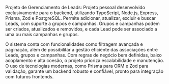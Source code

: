 Projeto de Gerenciamento de Leads: Projeto pessoal desenvolvido exclusivamente para o backend, utilizando TypeScript, 
Node.js, Express, Prisma, Zod e PostgreSQL. Permite adicionar, atualizar, excluir e buscar Leads, com suporte a grupos 
e campanhas. Grupos e campanhas podem ser criados, atualizados e removidos, e cada Lead pode ser associado a uma ou mais 
campanhas e grupos.

O sistema conta com funcionalidades como filtragem avançada e paginação, além de possibilitar a gestão eficiente das associações 
entre Leads, grupos e campanhas. Com regras de negócio bem definidas, baixo acoplamento e alta coesão, o projeto prioriza escalabilidade 
e manutenção. O uso de tecnologias modernas, como Prisma para ORM e Zod para validação, garante um backend robusto e confiável, pronto 
para integração com futuros frontends.




